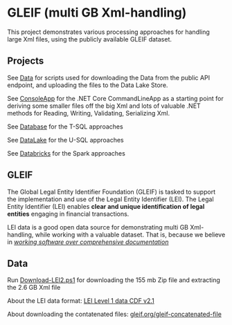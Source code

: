 # GLEIF (multi GB Xml-handling)

This project demonstrates various processing approaches for handling large Xml files, using the publicly available GLEIF dataset.

## Projects

See [Data](/Data/Readme.md) for scripts used for downloading the Data from the public API endpoint, and uploading the files to the Data Lake Store.

See [ConsoleApp](/ConsoleApp/Readme.md) for the .NET Core CommandLineApp as a starting point for deriving some smaller files off the big Xml and lots of valuable .NET methods for Reading, Writing, Validating, Serializing Xml.

See [Database](/Database/Readme.md) for the T-SQL approaches

See [DataLake](/DataLake/Readme.md) for the U-SQL approaches

See [Databricks](/Databricks/Readme.md) for the Spark approaches

## GLEIF

The Global Legal Entity Identifier Foundation (GLEIF) is tasked to support the implementation and use of the Legal Entity Identifier (LEI). The Legal Entity Identifier (LEI) enables **clear and unique identification of legal entities** engaging in financial transactions.

LEI data is a good open data source for demonstrating multi GB Xml-handling, while working with a valuable dataset. That is, because we believe in [*working software over comprehensive documentation*](http://agilemanifesto.org/)

## Data

Run [Download-LEI2.ps1](/Data/Download-LEI2.ps1) for downloading the 155 mb Zip file and extracting the 2.6 GB Xml file

About the LEI data format: [LEI Level 1 data CDF v2.1](https://www.gleif.org/en/about-lei/common-data-file-format/lei-cdf-format/lei-cdf-format-version-2-1)

About downloading the contatenated files: [gleif.org/gleif-concatenated-file](https://www.gleif.org/en/lei-data/gleif-concatenated-file/download-the-concatenated-file)